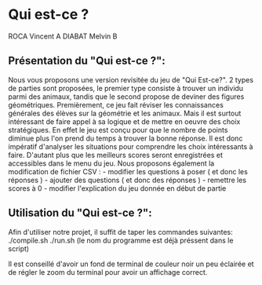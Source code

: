 # Qui est-ce ?

ROCA Vincent A
DIABAT Melvin B

## Présentation du "Qui est-ce ?":

Nous vous proposons une version revisitée du jeu de "Qui Est-ce?".
2 types de parties sont proposées, le premier type consiste à trouver un individu parmi des animaux, tandis que le second propose de deviner des figures géométriques. 
Premièrement, ce jeu fait réviser les connaissances générales des élèves sur la géométrie et les animaux. Mais il est surtout intéressant de faire appel à sa logique et de mettre en oeuvre des choix stratégiques. En effet le jeu est conçu pour que le nombre de points diminue plus l'on prend du temps à trouver la bonne réponse. Il est donc impératif d'analyser les situations pour comprendre les choix intéressants à faire. D'autant plus que les meilleurs scores seront enregistrées et accessibles dans le menu du jeu.
Nous proposons également la modification de fichier CSV :
	- modifier les questions à poser ( et donc les réponses ) 
	- ajouter des questions ( et donc des réponses )
	- remettre les scores à 0
	- modifier l'explication du jeu donnée en début de partie

## Utilisation du "Qui est-ce ?":

Afin d'utiliser notre projet, il suffit de taper les commandes suivantes:
	./compile.sh
	./run.sh (le nom du programme est déjà préssent dans le script)

Il est conseillé d'avoir un fond de terminal de couleur noir un peu éclairée et de régler le zoom du terminal pour avoir un affichage correct.
